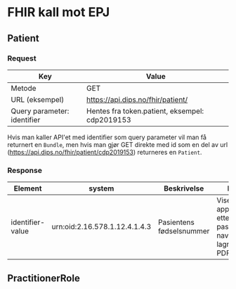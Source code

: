 # FHIR kall mot EPJ
## Patient
### Request
| Key                         | Value                                          |
|-----------------------------|------------------------------------------------|
| Metode                      | GET                                            |
| URL (eksempel)              | https://api.dips.no/fhir/patient/              |
| Query parameter: identifier | Hentes fra token.patient, eksempel: cdp2019153 |

Hvis man kaller API'et med identifier som query parameter vil man få returnert en `Bundle`, men hvis man gjør GET direkte med id som en del av url (https://api.dips.no/fhir/patient/cdp2019153) returneres en `Patient`.
### Response
|Element|system|Beskrivelse|Bruk|
|---|---|---|---|
|identifier-value|urn:oid:2.16.578.1.12.4.1.4.3|Pasientens fødselsnummer|Vises i applikasjon etter pasientens navn, lagres i PDF|
## PractitionerRole
